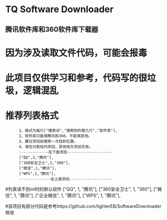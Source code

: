 # TQ Software Downloader
## 腾讯软件库和360软件库下载器

# 因为涉及读取文件代码，可能会报毒
# 此项目仅供学习和参考，代码写的很垃圾，逻辑混乱

# 推荐列表格式 
          1、格式为每行["搜索词","搜索到的第几行","软件库"], 
          2、软件库只能填腾讯和360，不能填其他。
          3、建议添加前搜索一次找到位置。
          4、请在分割线内添加，其他地方添加无效。
          -------------在下面添加--------------------
          ["QQ",3,"腾讯"],
          ["360安全卫士",1,"360"],
          ["微信",1,"腾讯"],
          ["WPS",1,"腾讯"],
          --------------在上面添加-------------------

#列表读不到ini时的默认软件
          ["QQ", 1, "腾讯"],
          ["360安全卫士", 1, "360"],
          ["微信", 1, "腾讯"],
          ["企业微信", 1, "腾讯"],
          ["WPS", 1, "腾讯"], 

#该项目有部分代码是参考https://github.com/lighterEB/SoftwareDownloader   修改

